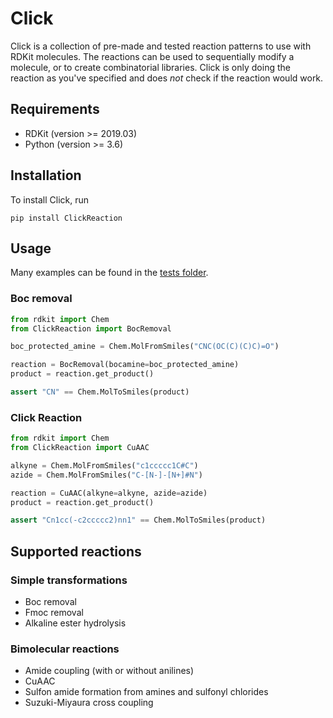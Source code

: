 # Click

Click is a collection of pre-made and tested reaction patterns to use with RDKit molecules.
The reactions can be used to sequentially modify a molecule, or to create combinatorial 
libraries. Click is only doing the reaction as you've specified and does *not* check 
if the reaction would work.

## Requirements

* RDKit (version >= 2019.03)
* Python (version >= 3.6)

## Installation
To install Click, run

`pip install ClickReaction`

## Usage

Many examples can be found in the [tests folder](https://github.com/Gillingham-Lab/Click/tree/master/tests).

### Boc removal

```python
from rdkit import Chem
from ClickReaction import BocRemoval

boc_protected_amine = Chem.MolFromSmiles("CNC(OC(C)(C)C)=O")

reaction = BocRemoval(bocamine=boc_protected_amine)
product = reaction.get_product()

assert "CN" == Chem.MolToSmiles(product)
```

### Click Reaction

```python
from rdkit import Chem
from ClickReaction import CuAAC

alkyne = Chem.MolFromSmiles("c1ccccc1C#C")
azide = Chem.MolFromSmiles("C-[N-]-[N+]#N")

reaction = CuAAC(alkyne=alkyne, azide=azide)
product = reaction.get_product()

assert "Cn1cc(-c2ccccc2)nn1" == Chem.MolToSmiles(product)
```

## Supported reactions

### Simple transformations

* Boc removal
* Fmoc removal
* Alkaline ester hydrolysis

### Bimolecular reactions

* Amide coupling (with or without anilines)
* CuAAC
* Sulfon amide formation from amines and sulfonyl chlorides
* Suzuki-Miyaura cross coupling